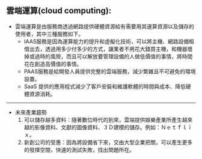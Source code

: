 ## 雲端運算(cloud computing):
+ 雲端運算是由服務商透過網路提供硬體資源給有需要用其運算資源以及儲存的使用者，其中三種服務如下。
  + IAAS服務是因為運算能力的提升和虛擬化技術，可以將主機、網路設備租借出去，透過用多少付多少的方式，讓業者不用花大錢買主機，和機器壞掉或過時的風險，而且可以解放要管理設備的人做低價值的事情，將時間花在創造高價值的事情。
  + PAAS服務是給開發人員提供完整的雲端服務，減少繁雜且不可避免的環境設置。
  + SaaS 提供的應用程式減少了客戶安裝和維護軟體的時間與成本、降低硬體資源消耗。
---
+ 未來產業趨勢
  1.	可以儲存越多資料：隨著數位時代的到來，雲端提供娛樂產業所產生越來越的影像資料、文獻的圖像資料、３Ｄ建模的儲存。例如：Ｎｅｔｆｌｉｘ。
  2.	新創公司的受惠：因為將設備省下來，交由大型企業把關，可以產生更多的發揮空間，快速的測試失敗，找出問題所在。

